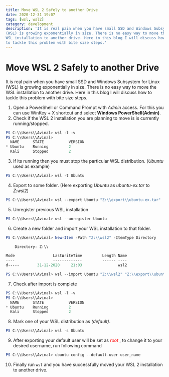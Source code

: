 ```yaml
---
title: Move WSL 2 Safely to another Drive
date: 2020-12-31 19:07
tags: [wsl, wsl2]
category: development
description: 'It is real pain when you have small SSD and Windows Subsystem for Linux
(WSL) is growing exponentially in size. There is no easy way to move the
WSL installation to another drive. Here in this blog I will discuss how
to tackle this problem with bite size steps.'
---
```


# Move WSL 2 Safely to another Drive

It is real pain when you have small SSD and Windows Subsystem for Linux
(WSL) is growing exponentially in size. There is no easy way to move the
WSL installation to another drive. Here in this blog I will discuss how
to tackle this problem with bite size steps.

1. Open a PowerShell or Command Prompt with *Admin* access. For this you can
use WinKey + X shortcut and select **Windows PowerShell(Admin)**.
2. Check if the WSL 2 installation you are planning to move is is
currently running/stopped.

```powershell
PS C:\\Users\\Avinal> wsl -l -v
PS C:\\Users\\Avinal>
  NAME      STATE           VERSION
* Ubuntu    Running         2
  Kali      Stopped         2
```

3. If its running then you must stop the particular WSL distribution.
(*Ubuntu* used as example)

```powershell
PS C:\\Users\\Avinal> wsl -t Ubuntu
```

4. Export to some folder. (Here exporting *Ubuntu* as *ubuntu-ex.tar*
    to *Z:wsl2*)

```powershell
PS C:\\Users\\Avinal> wsl --export Ubuntu "Z:\\export\\ubuntu-ex.tar"
```

5. Unregister previous WSL installation

```powershell
PS C:\\Users\\Avinal> wsl --unregister Ubuntu
```

6. Create a new folder and import your WSL installation to that folder.

```powershell
PS C:\\Users\\Avinal> New-Item -Path "Z:\\wsl2" -ItemType Directory

    Directory: Z:\\

Mode                 LastWriteTime         Length Name
----                 -------------         ------ ----
d-----        31-12-2020     21:03                wsl2

PS C:\\Users\\Avinal> wsl --import Ubuntu "Z:\\wsl2" "Z:\\export\\ubuntu-ex.tar"
```

7. Check after import is complete

```powershell
PS C:\\Users\\Avinal> wsl -l -v
PS C:\\Users\\Avinal>
  NAME      STATE           VERSION
* Ubuntu    Running         2
  Kali      Stopped         2
```

8. Mark one of your WSL distribution as *(default)*.

```powershell
PS C:\\Users\\Avinal> wsl -s Ubuntu
```

9. After exporting your default user will be set as
    <i style="color:red">root</i> , to change it to your desired
    username, run following command

```powershell
PS C:\\Users\\Avinal> ubuntu config --default-user user_name
```

10. Finally run `wsl` and you have successfully moved your WSL 2
    installation to another drive.
